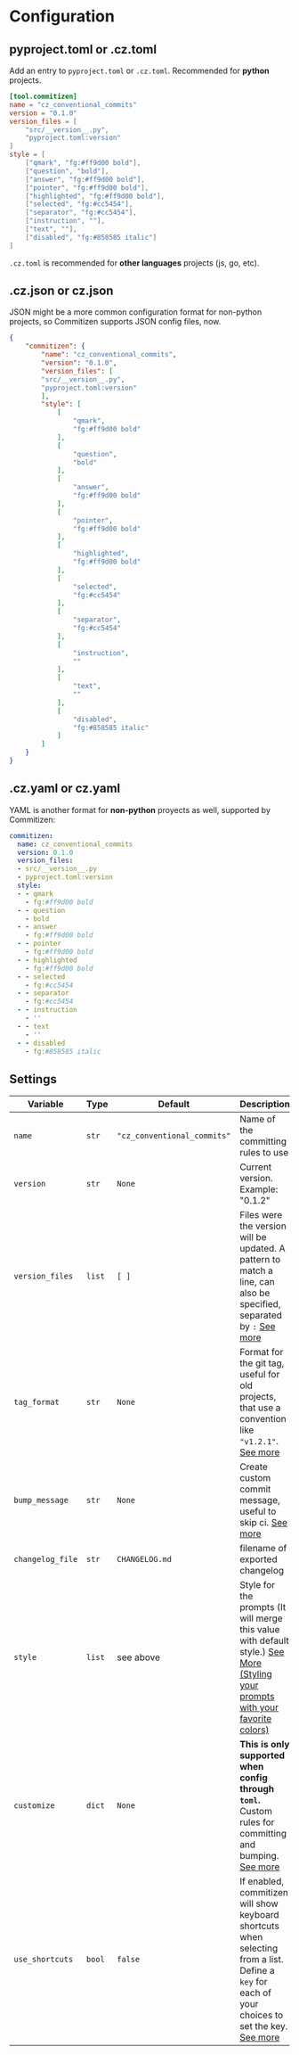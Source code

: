 # Configuration

## pyproject.toml or .cz.toml

Add an entry to `pyproject.toml` or `.cz.toml`. Recommended for **python** projects.

```toml
[tool.commitizen]
name = "cz_conventional_commits"
version = "0.1.0"
version_files = [
    "src/__version__.py",
    "pyproject.toml:version"
]
style = [
    ["qmark", "fg:#ff9d00 bold"],
    ["question", "bold"],
    ["answer", "fg:#ff9d00 bold"],
    ["pointer", "fg:#ff9d00 bold"],
    ["highlighted", "fg:#ff9d00 bold"],
    ["selected", "fg:#cc5454"],
    ["separator", "fg:#cc5454"],
    ["instruction", ""],
    ["text", ""],
    ["disabled", "fg:#858585 italic"]
]
```

`.cz.toml` is recommended for **other languages** projects (js, go, etc).

## .cz.json or cz.json

JSON might be a more common configuration format for non-python projects, so Commitizen supports JSON config files, now.

```json
{
    "commitizen": {
        "name": "cz_conventional_commits",
        "version": "0.1.0",
        "version_files": [
	    "src/__version__.py",
	    "pyproject.toml:version"
        ],
        "style": [
            [
                "qmark",
                "fg:#ff9d00 bold"
            ],
            [
                "question",
                "bold"
            ],
            [
                "answer",
                "fg:#ff9d00 bold"
            ],
            [
                "pointer",
                "fg:#ff9d00 bold"
            ],
            [
                "highlighted",
                "fg:#ff9d00 bold"
            ],
            [
                "selected",
                "fg:#cc5454"
            ],
            [
                "separator",
                "fg:#cc5454"
            ],
            [
                "instruction",
                ""
            ],
            [
                "text",
                ""
            ],
            [
                "disabled",
                "fg:#858585 italic"
            ]
        ]
    }
}
```

## .cz.yaml or cz.yaml
YAML is another format for **non-python** proyects as well, supported by Commitizen:

```yaml
commitizen:
  name: cz_conventional_commits
  version: 0.1.0
  version_files:
  - src/__version__.py
  - pyproject.toml:version
  style:
  - - qmark
    - fg:#ff9d00 bold
  - - question
    - bold
  - - answer
    - fg:#ff9d00 bold
  - - pointer
    - fg:#ff9d00 bold
  - - highlighted
    - fg:#ff9d00 bold
  - - selected
    - fg:#cc5454
  - - separator
    - fg:#cc5454
  - - instruction
    - ''
  - - text
    - ''
  - - disabled
    - fg:#858585 italic
```

## Settings

| Variable         | Type   | Default                     | Description                                                                                                                                                   |
| ---------------- | ------ | --------------------------- | ------------------------------------------------------------------------------------------------------------------------------------------------------------- |
| `name`           | `str`  | `"cz_conventional_commits"` | Name of the committing rules to use                                                                                                                           |
| `version`        | `str`  | `None`                      | Current version. Example: "0.1.2"                                                                                                                             |
| `version_files`  | `list` | `[ ]`                       | Files were the version will be updated. A pattern to match a line, can also be specified, separated by `:` [See more](version_files)                          |
| `tag_format`     | `str`  | `None`                      | Format for the git tag, useful for old projects, that use a convention like `"v1.2.1"`. [See more](tag_format)                                                |
| `bump_message`   | `str`  | `None`                      | Create custom commit message, useful to skip ci. [See more](bump_message)                                                                                     |
| `changelog_file` | `str`  | `CHANGELOG.md`              | filename of exported changelog                                                                                                                                |
| `style`          | `list` | see above                   | Style for the prompts (It will merge this value with default style.) [See More (Styling your prompts with your favorite colors)](additional-features)         |
| `customize`      | `dict` | `None`                      | **This is only supported when config through `toml`.** Custom rules for committing and bumping. [See more](customization)                                     |
| `use_shortcuts`  | `bool` | `false`                     | If enabled, commitizen will show keyboard shortcuts when selecting from a list. Define a `key` for each of your choices to set the key. [See more](shortcuts) |

[version_files]: bump.md#version_files
[tag_format]: bump.md#tag_format
[bump_message]: bump.md#bump_message
[additional-features]: https://github.com/tmbo/questionary#additional-features
[customization]: customization.md
[shortcuts]: customization.md#shortcut-keys
